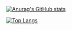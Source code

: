 
[![Anurag's GitHub stats](https://github-readme-stats.vercel.app/api?username=zhaoguohan123)](https://github.com/zhaoguohan123/github-readme-stats)

[![Top Langs](https://github-readme-stats.vercel.app/api/top-langs/?username=zhaoguohan123&layout=compact)](https://github.com/zhaoguohan123/github-readme-stats)
